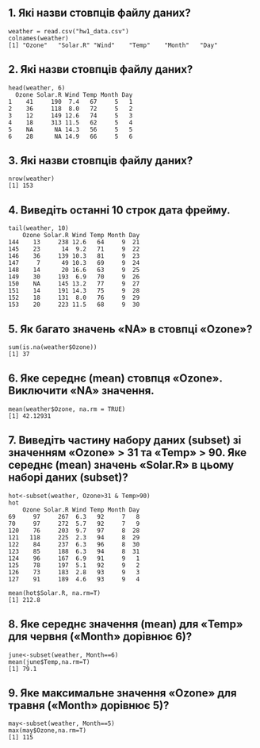 ## 1. Які назви стовпців файлу даних?

```{R}
weather = read.csv("hw1_data.csv")
colnames(weather)
[1] "Ozone"   "Solar.R" "Wind"    "Temp"    "Month"   "Day"  
```
## 2. Які назви стовпців файлу даних?

```{R}
head(weather, 6)
  Ozone Solar.R Wind Temp Month Day
1    41     190  7.4   67     5   1
2    36     118  8.0   72     5   2
3    12     149 12.6   74     5   3
4    18     313 11.5   62     5   4
5    NA      NA 14.3   56     5   5
6    28      NA 14.9   66     5   6
```

## 3. Які назви стовпців файлу даних?

```{R}
nrow(weather)
[1] 153
```
## 4. Виведіть останні 10 строк дата фрейму.

```{R}
tail(weather, 10)
    Ozone Solar.R Wind Temp Month Day
144    13     238 12.6   64     9  21
145    23      14  9.2   71     9  22
146    36     139 10.3   81     9  23
147     7      49 10.3   69     9  24
148    14      20 16.6   63     9  25
149    30     193  6.9   70     9  26
150    NA     145 13.2   77     9  27
151    14     191 14.3   75     9  28
152    18     131  8.0   76     9  29
153    20     223 11.5   68     9  30
```
## 5. Як багато значень «NA» в стовпці «Ozone»?
```{R}
sum(is.na(weather$Ozone))
[1] 37
```
## 6. Яке середнє (mean) стовпця «Ozone». Виключити «NA» значення.

```{R}
mean(weather$Ozone, na.rm = TRUE)  
[1] 42.12931
```

## 7. Виведіть частину набору даних (subset) зі значенням «Ozone» > 31 та «Temp» > 90. Яке середнє (mean) значень «Solar.R» в цьому наборі даних (subset)?

```{R}
hot<-subset(weather, Ozone>31 & Temp>90)
hot 
    Ozone Solar.R Wind Temp Month Day
69     97     267  6.3   92     7   8
70     97     272  5.7   92     7   9
120    76     203  9.7   97     8  28
121   118     225  2.3   94     8  29
122    84     237  6.3   96     8  30
123    85     188  6.3   94     8  31
124    96     167  6.9   91     9   1
125    78     197  5.1   92     9   2
126    73     183  2.8   93     9   3
127    91     189  4.6   93     9   4

mean(hot$Solar.R, na.rm=T)
[1] 212.8
```

## 8. Яке середнє значення (mean) для «Temp» для червня («Month» дорівнює 6)?

```{R}
june<-subset(weather, Month==6)
mean(june$Temp,na.rm=T) 
[1] 79.1
```

## 9. Яке максимальне значення «Ozone» для травня («Month» дорівнює 5)?
```{R}
may<-subset(weather, Month==5)
max(may$Ozone,na.rm=T) 
[1] 115
```
